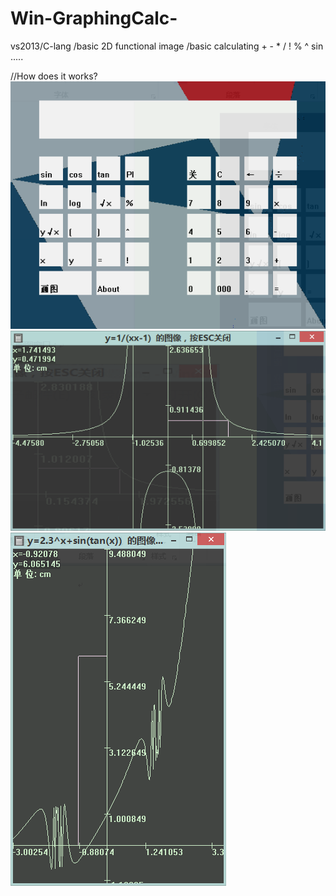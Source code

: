 Win-GraphingCalc-
=================

vs2013/C-lang /basic 2D functional image /basic calculating + - * / ! % ^ sin .....

//How does it works?
![image](https://github.com/Envl/Win-GraphingCalc-/blob/Yao/image4.png)
![image](https://github.com/Envl/Win-GraphingCalc-/blob/b756da74a69eaf1fd909e3b3d796e475110753bb/image5.png)
![image](https://github.com/Envl/Win-GraphingCalc-/blob/b756da74a69eaf1fd909e3b3d796e475110753bb/image6.png)
